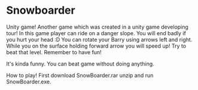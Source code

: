 # Snowboarder

Unity game! Another game which was created in a unity game developing tour!
In this game player can ride on a danger slope.
You will end badly if you hurt your head :D
You can rotate your Barry using arrows left and right. While you on the surface holding forward arrow you will speed up!
Try to beat that level. Remember to have fun!

It's kinda funny. You can beat game without doing anything.

How to play!
First download SnowBoarder.rar unzip and run SnowBoarder.exe. 
